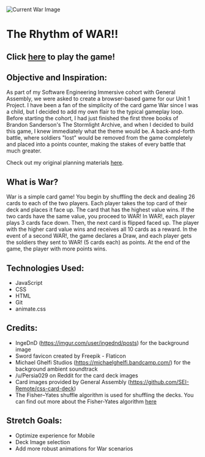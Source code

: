 ![Current War Image](./images/gameScreenShot.PNG)
# The Rhythm of WAR!!

## Click [here](https://therhythmofwar.netlify.app/) to play the game!

## Objective and Inspiration:

As part of my Software Engineering Immersive cohort with General Assembly, we were asked to create a browser-based game for our Unit 1 Project. I have been a fan of the simplicity of the card game War since I was a child, but I decided to add my own flair to the typical gameplay loop. Before starting the cohort, I had just finished the first three books of Brandon Sanderson's The Stormlight Archive, and when I decided to build this game, I knew immediately what the theme would be. A back-and-forth battle, where soldiers "lost" would be removed from the game completely and placed into a points counter, making the stakes of every battle that much greater.

Check out my original planning materials [here](https://docs.google.com/document/d/115D1f_OBE88AUdPDPIfV24ZAs6C4PHFjqykQgS8Zia4/edit).

## What is War?

War is a simple card game! You begin by shuffling the deck and dealing 26 cards to each of the two players. Each player takes the top card of their deck and places it face up. The card that has the highest value wins. If the two cards have the same value, you proceed to WAR! In WAR!, each player plays 3 cards face down. Then, the next card is flipped faced up. The player with the higher card value wins and receives all 10 cards as a reward. In the event of a second WAR!, the game declares a Draw, and each player gets the soldiers they sent to WAR! (5 cards each) as points. At the end of the game, the player with more points wins.

## Technologies Used: 

- JavaScript
- CSS
- HTML
- Git 
- animate.css

## Credits:

- IngeDnD (https://imgur.com/user/ingednd/posts) for the background image
- Sword favicon created by Freepik - Flaticon
- Michael Ghelfi Studios (https://michaelghelfi.bandcamp.com/) for the background ambient soundtrack
- /u/Persia029 on Reddit for the card deck images
- Card images provided by General Assembly (https://github.com/SEI-Remote/css-card-deck)
- The Fisher–Yates shuffle algorithm is used for shuffling the decks. You can find out more about the Fisher-Yates algorithm [here](https://bost.ocks.org/mike/shuffle/)


## Stretch Goals:

- Optimize experience for Mobile
- Deck Image selection
- Add more robust animations for War scenarios
